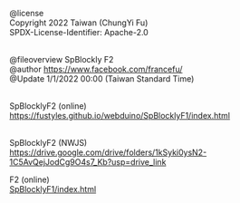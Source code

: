 @license<br>
Copyright 2022 Taiwan (ChungYi Fu)<br>
SPDX-License-Identifier: Apache-2.0<br><br>

@fileoverview SpBlockly F2 <br>
@author https://www.facebook.com/francefu/<br>
@Update 1/1/2022 00:00 (Taiwan Standard Time)<br><br>

SpBlocklyF2 (online)<br>
https://fustyles.github.io/webduino/SpBlocklyF1/index.html<br><br>

SpBlocklyF2 (NWJS)<br>
https://drive.google.com/drive/folders/1kSyki0ysN2-1C5AvQejJodCg9O4s7_Kb?usp=drive_link

F2 (online)<br>
[SpBlocklyF1/index.html](https://wujiaming0310.github.io/test_github.io/SpBlocklyF1/index.html#)<br><br>
